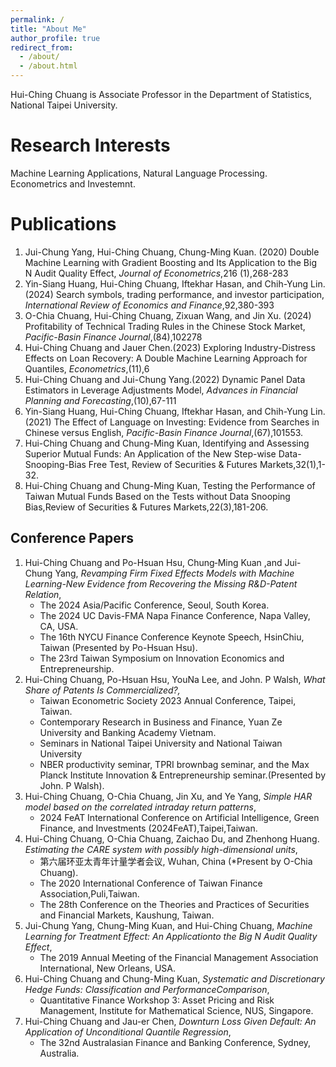 ```yaml
---
permalink: /
title: "About Me"
author_profile: true
redirect_from:
  - /about/
  - /about.html
---
```


Hui-Ching Chuang is Associate Professor in the Department of Statistics, National Taipei University. 


Research Interests
======
Machine Learning Applications, Natural Language Processing. Econometrics and Investemnt.


Publications
======
1. Jui-Chung Yang, Hui-Ching Chuang, Chung-Ming Kuan. (2020) Double Machine Learning with Gradient Boosting and Its Application to the Big N Audit Quality Effect, _Journal of Econometrics_,216 (1),268-283
1. Yin-Siang Huang, Hui-Ching Chuang, Iftekhar Hasan, and Chih-Yung Lin.(2024) Search symbols, trading performance, and investor participation, _International Review of Economics and Finance_,92,380-393
1. O-Chia Chuang, Hui-Ching Chuang, Zixuan Wang, and Jin Xu. (2024) Profitability of Technical Trading Rules in the Chinese Stock Market, _Pacific-Basin Finance Journal_,(84),102278
1. Hui-Ching Chuang and Jauer Chen.(2023) Exploring Industry-Distress Effects on Loan Recovery: A Double Machine Learning Approach for Quantiles, _Econometrics_,(11),6
1. Hui-Ching Chuang and Jui-Chung Yang.(2022) Dynamic Panel Data Estimators in Leverage Adjustments Model, _Advances in Financial Planning and Forecasting_,(10),67-111
1. Yin-Siang Huang, Hui-Ching Chuang, Iftekhar Hasan, and Chih-Yung Lin. (2021) The Effect of Language on Investing: Evidence from Searches in Chinese versus English, _Pacific-Basin Finance Journal_,(67),101553.
1. Hui-Ching Chuang and Chung-Ming Kuan, Identifying and Assessing Superior Mutual Funds: An Application of the New Step-wise Data-Snooping-Bias Free Test, Review of Securities & Futures Markets,32(1),1-32.
2. Hui-Ching Chuang and Chung-Ming Kuan, Testing the Performance of Taiwan Mutual Funds Based on the Tests without Data Snooping Bias,Review of Securities & Futures Markets,22(3),181-206.



Conference Papers
------
1. Hui-Ching Chuang and Po-Hsuan Hsu, Chung‐Ming Kuan ,and Jui-Chung Yang, _Revamping Firm Fixed Effects Models with Machine Learning-New Evidence from Recovering the Missing R&D-Patent Relation_,
   - The 2024 Asia/Pacific Conference, Seoul, South Korea.
   - The 2024 UC Davis-FMA Napa Finance Conference, Napa Valley, CA, USA.
   - The 16th NYCU Finance Conference Keynote Speech, HsinChiu, Taiwan (Presented by Po-Hsuan Hsu).
   - The 23rd Taiwan Symposium on Innovation Economics and Entrepreneurship. 
1. Hui-Ching Chuang, Po-Hsuan Hsu, YouNa Lee, and John. P Walsh, _What Share of Patents Is Commercialized?,_
   - Taiwan Econometric Society 2023 Annual Conference, Taipei, Taiwan.
   - Contemporary Research in Business and Finance, Yuan Ze University and Banking Academy Vietnam.
   - Seminars in National Taipei University and National Taiwan University
   - NBER productivity seminar, TPRI brownbag seminar, and the Max Planck Institute Innovation & Entrepreneurship seminar.(Presented by John. P Walsh).
1. Hui-Ching Chuang, O-Chia Chuang, Jin Xu, and Ye Yang, _Simple HAR model based on the correlated intraday return patterns_,
   - 2024 FeAT International Conference on Artificial Intelligence, Green Finance, and Investments (2024FeAT),Taipei,Taiwan.
1. Hui-Ching Chuang, O-Chia Chuang, Zaichao Du, and Zhenhong Huang. _Estimating the CARE system with possibly high-dimensional units_,
   - 第六届环亚太青年计量学者会议, Wuhan, China (*Present by O-Chia Chuang).
   - The 2020 International Conference of Taiwan Finance Association,Puli,Taiwan.
   - The 28th Conference on the Theories and Practices of Securities and Financial Markets, Kaushung, Taiwan.
1. Jui-Chung Yang, Chung-Ming Kuan, and Hui-Ching Chuang, _Machine Learning for Treatment Effect: An Applicationto the Big N Audit Quality Effect_,
   - The 2019 Annual Meeting of the Financial Management Association International, New Orleans, USA. 
1. Hui-Ching Chuang and Chung-Ming Kuan, _Systematic and Discretionary Hedge Funds: Classification and PerformanceComparison_,
   - Quantitative Finance Workshop 3: Asset Pricing and Risk Management, Institute for Mathematical Science, NUS, Singapore.
1. Hui-Ching Chuang and Jau-er Chen, _Downturn Loss Given Default: An Application of Unconditional Quantile Regression_,
   - The 32nd Australasian Finance and Banking Conference, Sydney, Australia.
